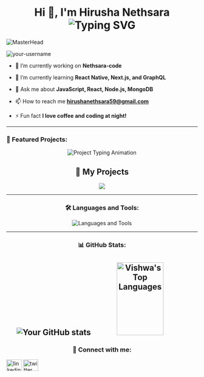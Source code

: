 <h1 align="center">
  Hi 👋, I'm Hirusha Nethsara  
  <br>
  <img src="https://readme-typing-svg.demolab.com?font=Fira+Code&duration=3000&pause=500&color=F75C7E&center=true&vCenter=true&width=435&lines=Data+Scientist;Web+Developer;Problem+Solver" alt="Typing SVG" />
</h1>

>

![MasterHead](https://user-images.githubusercontent.com/74038190/225813708-98b745f2-7d22-48cf-9150-083f1b00d6c9.gif)












<p align="left"> <img src="https://komarev.com/ghpvc/?username=your-username&label=Profile%20views&color=0e75b6&style=flat" alt="your-username" /> </p>

- 🔭 I’m currently working on **Nethsara-code**

- 🌱 I’m currently learning **React Native, Next.js, and GraphQL**

- 💬 Ask me about **JavaScript, React, Node.js, MongoDB**

- 📫 How to reach me **hirushanethsara59@gmail.com**

- ⚡ Fun fact **I love coffee and coding at night!**

---

### 🚀 Featured Projects:
<p align="center">
  <img src="https://readme-typing-svg.demolab.com?font=Fira+Code&duration=3000&pause=1000&color=00F7FF&center=true&vCenter=true&width=500&lines=Explore+my+featured+projects+below!" alt="Project Typing Animation" />
</p>

<div align="center">



<h2 align="center">🚀 My Projects</h2>

<p align="center">
  <img src="https://img.shields.io/badge/Projects%20Completed-7-blueviolet?style=for-the-badge&logo=github&logoColor=white" />
</p>

<p align="center">



---

### 🛠️ Languages and Tools:

<p>
  <img src="https://skillicons.dev/icons?i=git,github,docker,bootstrap,css,figma,gcp,html,idea,java,js,jquery,mongodb,mysql,nodejs,php,py,react,tailwind,vscode,androidstudio,flutter,laravel,aws,ts,supabase,heroku,django" alt="Languages and Tools" />
</p>


---

### 📊 GitHub Stats:

![Your GitHub stats](https://github-readme-stats.vercel.app/api?username=Nethsara&show_icons=true&theme=radical)
 <a href="https://github.com/Nethsara-code"><img alt="Vishwa's Top Languages" src="https://denvercoder1-github-readme-stats.vercel.app/api/top-langs/?username=Vishwaschandrasekara5&langs_count=8&layout=compact&theme=react&border_color=7F3FBF&bg_color=0D1117&title_color=F85D7F&icon_color=F8D866" height="192px" width="49.5%"/></a> 
---

### 🔗 Connect with me:

<p align="left">
<a href="https://linkedin.com/in/your-profile" target="blank"><img align="center" src="https://cdn.jsdelivr.net/npm/simple-icons@v3/icons/linkedin.svg" alt="linkedin" height="30" width="40" /></a>
<a href="https://twitter.com/yourprofile" target="blank"><img align="center" src="https://cdn.jsdelivr.net/npm/simple-icons@v3/icons/twitter.svg" alt="twitter" height="30" width="40" /></a>
</p>
